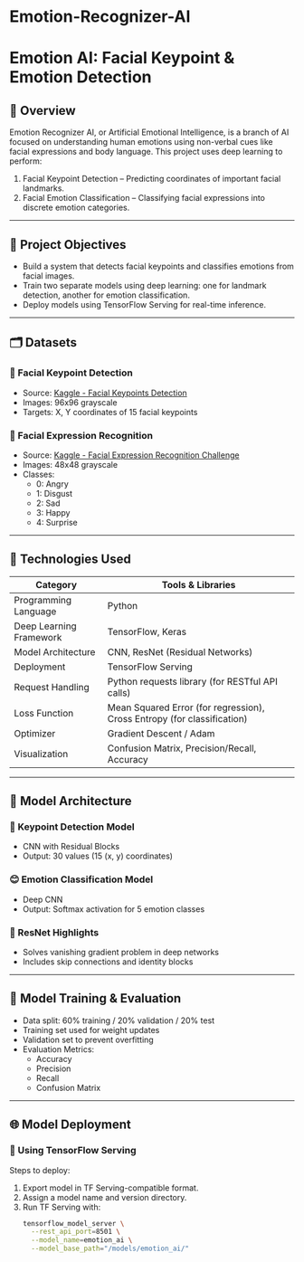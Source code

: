 # Emotion-Recognizer-AI
# Emotion AI: Facial Keypoint & Emotion Detection

## 📌 Overview

Emotion Recognizer AI, or Artificial Emotional Intelligence, is a branch of AI focused on understanding human emotions using non-verbal cues like facial expressions and body language. This project uses deep learning to perform:

1. Facial Keypoint Detection – Predicting coordinates of important facial landmarks.
2. Facial Emotion Classification – Classifying facial expressions into discrete emotion categories.

---

## 🧠 Project Objectives

- Build a system that detects facial keypoints and classifies emotions from facial images.
- Train two separate models using deep learning: one for landmark detection, another for emotion classification.
- Deploy models using TensorFlow Serving for real-time inference.

---

## 🗂️ Datasets

### 🔹 Facial Keypoint Detection
- Source: [Kaggle - Facial Keypoints Detection](https://www.kaggle.com/c/facial-keypoints-detection/data)
- Images: 96x96 grayscale
- Targets: X, Y coordinates of 15 facial keypoints

### 🔹 Facial Expression Recognition
- Source: [Kaggle - Facial Expression Recognition Challenge](https://www.kaggle.com/c/challenges-in-representation-learning-facial-expression-recognition-challenge/data)
- Images: 48x48 grayscale
- Classes:
  - 0: Angry
  - 1: Disgust
  - 2: Sad
  - 3: Happy
  - 4: Surprise

---

## 🧪 Technologies Used

| Category               | Tools & Libraries                                                                 |
|------------------------|------------------------------------------------------------------------------------|
| Programming Language | Python |
| Deep Learning Framework | TensorFlow, Keras |
| Model Architecture | CNN, ResNet (Residual Networks) |
| Deployment | TensorFlow Serving |
| Request Handling | Python requests library (for RESTful API calls) |
| Loss Function | Mean Squared Error (for regression), Cross Entropy (for classification) |
| Optimizer | Gradient Descent / Adam |
| Visualization | Confusion Matrix, Precision/Recall, Accuracy |

---

## 🧰 Model Architecture

### 📍 Keypoint Detection Model
- CNN with Residual Blocks
- Output: 30 values (15 (x, y) coordinates)

### 😊 Emotion Classification Model
- Deep CNN
- Output: Softmax activation for 5 emotion classes

### 🧱 ResNet Highlights
- Solves vanishing gradient problem in deep networks
- Includes skip connections and identity blocks

---

## 🚀 Model Training & Evaluation

- Data split: 60% training / 20% validation / 20% test
- Training set used for weight updates
- Validation set to prevent overfitting
- Evaluation Metrics:
  - Accuracy
  - Precision
  - Recall
  - Confusion Matrix

---

## 🌐 Model Deployment

### 🔧 Using TensorFlow Serving

Steps to deploy:
1. Export model in TF Serving-compatible format.
2. Assign a model name and version directory.
3. Run TF Serving with:
   ```bash
   tensorflow_model_server \
     --rest_api_port=8501 \
     --model_name=emotion_ai \
     --model_base_path="/models/emotion_ai/"
